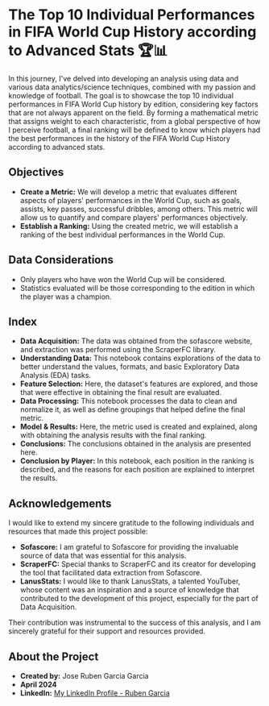 # The Top 10 Individual Performances in FIFA World Cup History according to Advanced Stats 🏆📊

In this journey, I've delved into developing an analysis using data and various data analytics/science techniques, combined with my passion and knowledge of football. The goal is to showcase the top 10 individual performances in FIFA World Cup history by edition, considering key factors that are not always apparent on the field. By forming a mathematical metric that assigns weight to each characteristic, from a global perspective of how I perceive football, a final ranking will be defined to know which players had the best performances in the history of the FIFA World Cup History according to advanced stats.

## Objectives
- **Create a Metric:** We will develop a metric that evaluates different aspects of players' performances in the World Cup, such as goals, assists, key passes, successful dribbles, among others. This metric will allow us to quantify and compare players' performances objectively.
- **Establish a Ranking:** Using the created metric, we will establish a ranking of the best individual performances in the World Cup.

## Data Considerations
- Only players who have won the World Cup will be considered.
- Statistics evaluated will be those corresponding to the edition in which the player was a champion.

## Index
- **Data Acquisition:** The data was obtained from the sofascore website, and extraction was performed using the ScraperFC library.
- **Understanding Data:** This notebook contains explorations of the data to better understand the values, formats, and basic Exploratory Data Analysis (EDA) tasks.
- **Feature Selection:** Here, the dataset's features are explored, and those that were effective in obtaining the final result are evaluated.
- **Data Processing:** This notebook processes the data to clean and normalize it, as well as define groupings that helped define the final metric.
- **Model & Results:** Here, the metric used is created and explained, along with obtaining the analysis results with the final ranking.
- **Conclusions:** The conclusions obtained in the analysis are presented here.
- **Conclusion by Player:** In this notebook, each position in the ranking is described, and the reasons for each position are explained to interpret the results.

## Acknowledgements
I would like to extend my sincere gratitude to the following individuals and resources that made this project possible:
- **Sofascore:** I am grateful to Sofascore for providing the invaluable source of data that was essential for this analysis.
- **ScraperFC:** Special thanks to ScraperFC and its creator for developing the tool that facilitated data extraction from Sofascore.
- **LanusStats:** I would like to thank LanusStats, a talented YouTuber, whose content was an inspiration and a source of knowledge that contributed to the development of this project, especially for the part of Data Acquisition.

Their contribution was instrumental to the success of this analysis, and I am sincerely grateful for their support and resources provided.

## About the Project
- **Created by:** Jose Ruben Garcia Garcia
- **April 2024**
- **LinkedIn:** [My LinkedIn Profile - Ruben Garcia](https://www.linkedin.com/in/rubengarciagarcia/)
